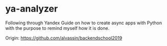 # ya-analyzer
Following through Yandex Guide on how to create async apps with Python with the purpose to remind myself how it is done.

Origin: <https://github.com/alvassin/backendschool2019>
